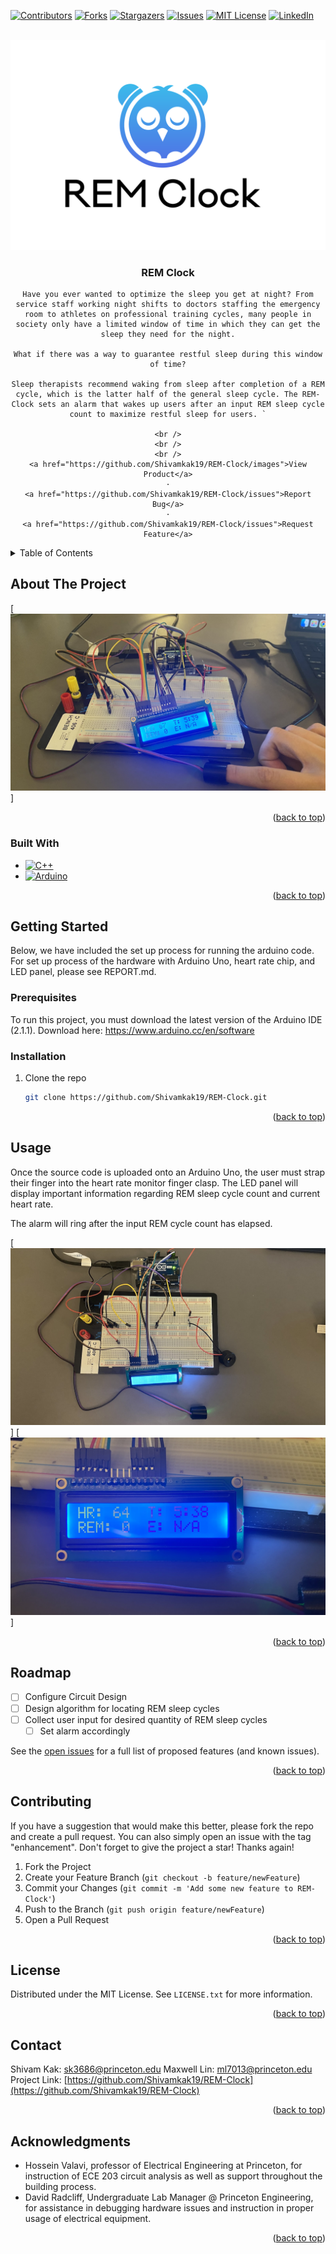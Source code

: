 <!-- Improved compatibility of back to top link: See: https://github.com/othneildrew/Best-README-Template/pull/73 -->
<a name="readme-top"></a>
<!--
*** Thanks for checking out the Best-README-Template. If you have a suggestion
*** that would make this better, please fork the repo and create a pull request
*** or simply open an issue with the tag "enhancement".
*** Don't forget to give the project a star!
*** Thanks again! Now go create something AMAZING! :D
-->



<!-- PROJECT SHIELDS -->
<!--
*** I'm using markdown "reference style" links for readability.
*** Reference links are enclosed in brackets [ ] instead of parentheses ( ).
*** See the bottom of this document for the declaration of the reference variables
*** for contributors-url, forks-url, etc. This is an optional, concise syntax you may use.
*** https://www.markdownguide.org/basic-syntax/#reference-style-links
-->
[![Contributors][contributors-shield]][contributors-url]
[![Forks][forks-shield]][forks-url]
[![Stargazers][stars-shield]][stars-url]
[![Issues][issues-shield]][issues-url]
[![MIT License][license-shield]][license-url]
[![LinkedIn][linkedin-shield]][linkedin-url]



<!-- PROJECT LOGO -->
<br />
<div align="center">
  <a href="https://github.com/Shivamkak19/REM-Clock">
    <img src="images/logo1.png" alt="Logo">
  </a>

<h3 align="center">REM Clock</h3>

  <p align="center">

    Have you ever wanted to optimize the sleep you get at night? From service staff working night shifts to doctors staffing the emergency room to athletes on professional training cycles, many people in society only have a limited window of time in which they can get the sleep they need for the night.

    What if there was a way to guarantee restful sleep during this window of time?

    Sleep therapists recommend waking from sleep after completion of a REM cycle, which is the latter half of the general sleep cycle. The REM-Clock sets an alarm that wakes up users after an input REM sleep cycle count to maximize restful sleep for users. `

    <br />
    <br />
    <br />
    <a href="https://github.com/Shivamkak19/REM-Clock/images">View Product</a>
    ·
    <a href="https://github.com/Shivamkak19/REM-Clock/issues">Report Bug</a>
    ·
    <a href="https://github.com/Shivamkak19/REM-Clock/issues">Request Feature</a>
  </p>
</div>



<!-- TABLE OF CONTENTS -->
<details>
  <summary>Table of Contents</summary>
  <ol>
    <li>
      <a href="#about-the-project">About The Project</a>
      <ul>
        <li><a href="#built-with">Built With</a></li>
      </ul>
    </li>
    <li>
      <a href="#getting-started">Getting Started</a>
      <ul>
        <li><a href="#prerequisites">Prerequisites</a></li>
        <li><a href="#installation">Installation</a></li>
      </ul>
    </li>
    <li><a href="#usage">Usage</a></li>
    <li><a href="#roadmap">Roadmap</a></li>
    <li><a href="#contributing">Contributing</a></li>
    <li><a href="#license">License</a></li>
    <li><a href="#contact">Contact</a></li>
    <li><a href="#acknowledgments">Acknowledgments</a></li>
  </ol>
</details>



<!-- ABOUT THE PROJECT -->
## About The Project

[![Product Name Screen Shot][product-screenshot]]
<!-- [![Product Name Screen Shot][product-screenshot]](https://example.com) -->

<p align="right">(<a href="#readme-top">back to top</a>)</p>

### Built With

* [![C++][cplusplus]][cplusplus-url]
* [![Arduino][arduino]][arduino-url]

<p align="right">(<a href="#readme-top">back to top</a>)</p>


<!-- GETTING STARTED -->
## Getting Started

Below, we have included the set up process for running the arduino code. For set up process of the hardware with Arduino Uno, heart rate chip, and LED panel, please see REPORT.md.

### Prerequisites

To run this project, you must download the latest version of the Arduino IDE (2.1.1). 
Download here: https://www.arduino.cc/en/software

### Installation

1. Clone the repo
   ```sh
   git clone https://github.com/Shivamkak19/REM-Clock.git
   ```

<p align="right">(<a href="#readme-top">back to top</a>)</p>


<!-- USAGE EXAMPLES -->
## Usage

Once the source code is uploaded onto an Arduino Uno, the user must strap their finger into the heart rate monitor finger clasp. The LED panel will display important information regarding REM sleep cycle count and current heart rate. 

The alarm will ring after the input REM cycle count has elapsed. 

[![Product Name Screen Shot][product-screenshot2]]
[![Product Name Screen Shot][product-screenshot3]]


<p align="right">(<a href="#readme-top">back to top</a>)</p>


<!-- ROADMAP -->
## Roadmap

- [ ] Configure Circuit Design
- [ ] Design algorithm for locating REM sleep cycles
- [ ] Collect user input for desired quantity of REM sleep cycles
    - [ ] Set alarm accordingly

See the [open issues](https://github.com/Shivamkak19/REM-Clock/issues) for a full list of proposed features (and known issues).

<p align="right">(<a href="#readme-top">back to top</a>)</p>



<!-- CONTRIBUTING -->
## Contributing

If you have a suggestion that would make this better, please fork the repo and create a pull request. You can also simply open an issue with the tag "enhancement".
Don't forget to give the project a star! Thanks again!

1. Fork the Project
2. Create your Feature Branch (`git checkout -b feature/newFeature`)
3. Commit your Changes (`git commit -m 'Add some new feature to REM-Clock'`)
4. Push to the Branch (`git push origin feature/newFeature`)
5. Open a Pull Request

<p align="right">(<a href="#readme-top">back to top</a>)</p>


<!-- LICENSE -->
## License

Distributed under the MIT License. See `LICENSE.txt` for more information.

<p align="right">(<a href="#readme-top">back to top</a>)</p>



<!-- CONTACT -->
## Contact

Shivam Kak: sk3686@princeton.edu
Maxwell Lin: ml7013@princeton.edu
Project Link: [https://github.com/Shivamkak19/REM-Clock](https://github.com/Shivamkak19/REM-Clock)

<p align="right">(<a href="#readme-top">back to top</a>)</p>



<!-- ACKNOWLEDGMENTS -->
## Acknowledgments

* []() Hossein Valavi, professor of Electrical Engineering at Princeton, for instruction of ECE 203 circuit analysis as well as support throughout the building process.
* []() David Radcliff, Undergraduate Lab Manager @ Princeton Engineering, for assistance in debugging hardware issues and instruction in proper usage of electrical equipment.

<p align="right">(<a href="#readme-top">back to top</a>)</p>



<!-- MARKDOWN LINKS & IMAGES -->
<!-- https://www.markdownguide.org/basic-syntax/#reference-style-links -->
[contributors-shield]: https://img.shields.io/github/contributors/Shivamkak19/REM-Clock.svg?style=for-the-badge
[contributors-url]: https://github.com/Shivamkak19/REM-Clock/graphs/contributors
[forks-shield]: https://img.shields.io/github/forks/Shivamkak19/REM-Clock.svg?style=for-the-badge
[forks-url]: https://github.com/Shivamkak19/REM-Clock/network/members
[stars-shield]: https://img.shields.io/github/stars/Shivamkak19/REM-Clock.svg?style=for-the-badge
[stars-url]: https://github.com/Shivamkak19/REM-Clock/stargazers
[issues-shield]: https://img.shields.io/github/issues/Shivamkak19/REM-Clock.svg?style=for-the-badge
[issues-url]: https://github.com/Shivamkak19/REM-Clock/issues
[license-shield]: https://img.shields.io/github/license/Shivamkak19/REM-Clock.svg?style=for-the-badge
[license-url]: https://github.com/Shivamkak19/REM-Clock/blob/master/LICENSE
[linkedin-shield]: https://img.shields.io/badge/-LinkedIn-black.svg?style=for-the-badge&logo=linkedin&colorB=555
[linkedin-url]: https://linkedin.com/in/shivamkak
[product-screenshot]: images/product-1.jpg
[product-screenshot2]: images/product-2.jpg
[product-screenshot3]: images/product-3.jpg

<!-- Language Shields -->
[cplusplus]:  https://img.shields.io/badge/C++-00427e?style=for-the-badge&logo=cplusplus&logoColor=61DAFB
[cplusplus-url]: https://cplusplus.com/

[arduino]: https://img.shields.io/badge/Arduino-008183?style=for-the-badge&logo=arduino&logoColor=000000
[arduino-url]: https://www.arduino.cc/
